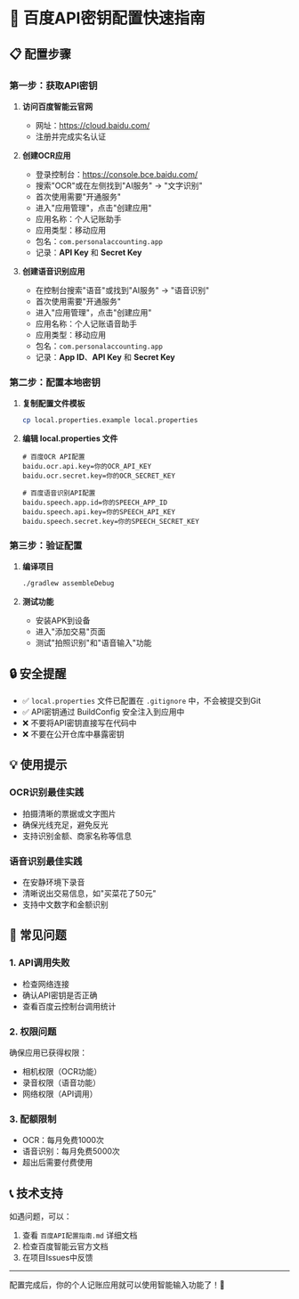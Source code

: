 # 🔑 百度API密钥配置快速指南

## 📋 配置步骤

### 第一步：获取API密钥

1. **访问百度智能云官网**
   - 网址：https://cloud.baidu.com/
   - 注册并完成实名认证

2. **创建OCR应用**
   - 登录控制台：https://console.bce.baidu.com/
   - 搜索"OCR"或在左侧找到"AI服务" → "文字识别"
   - 首次使用需要"开通服务"
   - 进入"应用管理"，点击"创建应用"
   - 应用名称：个人记账助手
   - 应用类型：移动应用
   - 包名：`com.personalaccounting.app`
   - 记录：**API Key** 和 **Secret Key**

3. **创建语音识别应用**
   - 在控制台搜索"语音"或找到"AI服务" → "语音识别"
   - 首次使用需要"开通服务"
   - 进入"应用管理"，点击"创建应用"
   - 应用名称：个人记账语音助手
   - 应用类型：移动应用
   - 包名：`com.personalaccounting.app`
   - 记录：**App ID**、**API Key** 和 **Secret Key**

### 第二步：配置本地密钥

1. **复制配置文件模板**
   ```bash
   cp local.properties.example local.properties
   ```

2. **编辑 local.properties 文件**
   ```properties
   # 百度OCR API配置
   baidu.ocr.api.key=你的OCR_API_KEY
   baidu.ocr.secret.key=你的OCR_SECRET_KEY

   # 百度语音识别API配置
   baidu.speech.app.id=你的SPEECH_APP_ID
   baidu.speech.api.key=你的SPEECH_API_KEY
   baidu.speech.secret.key=你的SPEECH_SECRET_KEY
   ```

### 第三步：验证配置

1. **编译项目**
   ```bash
   ./gradlew assembleDebug
   ```

2. **测试功能**
   - 安装APK到设备
   - 进入"添加交易"页面
   - 测试"拍照识别"和"语音输入"功能

## 🔒 安全提醒

- ✅ `local.properties` 文件已配置在 `.gitignore` 中，不会被提交到Git
- ✅ API密钥通过 BuildConfig 安全注入到应用中
- ❌ 不要将API密钥直接写在代码中
- ❌ 不要在公开仓库中暴露密钥

## 💡 使用提示

### OCR识别最佳实践
- 拍摄清晰的票据或文字图片
- 确保光线充足，避免反光
- 支持识别金额、商家名称等信息

### 语音识别最佳实践
- 在安静环境下录音
- 清晰说出交易信息，如"买菜花了50元"
- 支持中文数字和金额识别

## 🚨 常见问题

### 1. API调用失败
- 检查网络连接
- 确认API密钥是否正确
- 查看百度云控制台调用统计

### 2. 权限问题
确保应用已获得权限：
- 相机权限（OCR功能）
- 录音权限（语音功能）
- 网络权限（API调用）

### 3. 配额限制
- OCR：每月免费1000次
- 语音识别：每月免费5000次
- 超出后需要付费使用

## 📞 技术支持

如遇问题，可以：
1. 查看 `百度API配置指南.md` 详细文档
2. 检查百度智能云官方文档
3. 在项目Issues中反馈

---

配置完成后，你的个人记账应用就可以使用智能输入功能了！🎉